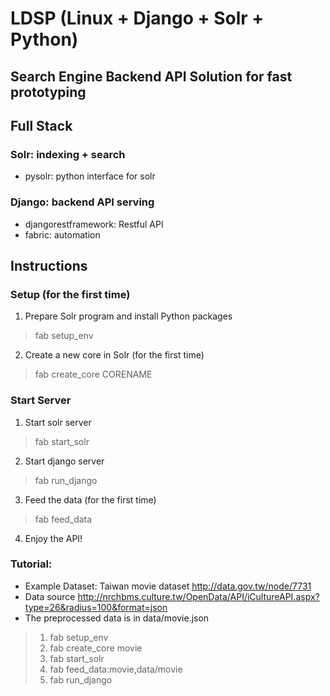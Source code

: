 # LDSP (Linux + Django + Solr + Python)
## Search Engine Backend API Solution for fast prototyping

## Full Stack
### Solr: indexing + search
* pysolr: python interface for solr

### Django: backend API serving
* djangorestframework: Restful API
* fabric: automation

## Instructions
### Setup (for the first time)
1. Prepare Solr program and install Python packages
> fab setup_env

2. Create a new core in Solr (for the first time)
> fab create_core CORENAME

### Start Server
1. Start solr server
> fab start_solr

2. Start django server
> fab run_django

3. Feed the data (for the first time)
> fab feed_data

4. Enjoy the API!

### Tutorial:
* Example Dataset: Taiwan movie dataset http://data.gov.tw/node/7731
* Data source http://nrchbms.culture.tw/OpenData/API/iCultureAPI.aspx?type=26&radius=100&format=json
* The preprocessed data is in data/movie.json

>1. fab setup_env
>2. fab create_core movie
>3. fab start_solr
>4. fab feed_data:movie,data/movie
>5. fab run_django
